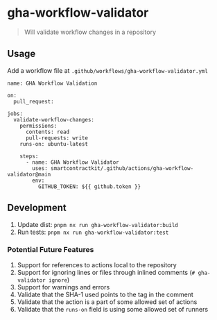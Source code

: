 # gha-workflow-validator

> Will validate workflow changes in a repository

## Usage

Add a workflow file at `.github/workflows/gha-workflow-validator.yml`

```
name: GHA Workflow Validation

on:
  pull_request:

jobs:
  validate-workflow-changes:
    permissions:
      contents: read
      pull-requests: write
    runs-on: ubuntu-latest

    steps:
      - name: GHA Workflow Validator
        uses: smartcontractkit/.github/actions/gha-workflow-validator@main
        env:
          GITHUB_TOKEN: ${{ github.token }}
```

## Development

1. Update dist: `pnpm nx run gha-workflow-validator:build`
2. Run tests: `pnpm nx run gha-workflow-validator:test`

### Potential Future Features

1. Support for references to actions local to the repository
2. Support for ignoring lines or files through inlined comments (`# gha-validator ignore`)
3. Support for warnings and errors
4. Validate that the SHA-1 used points to the tag in the comment
5. Validate that the action is a part of some allowed set of actions
6. Validate that the `runs-on` field is using some allowed set of runners